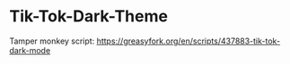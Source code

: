 # Tik-Tok-Dark-Theme
Tamper monkey script: https://greasyfork.org/en/scripts/437883-tik-tok-dark-mode
